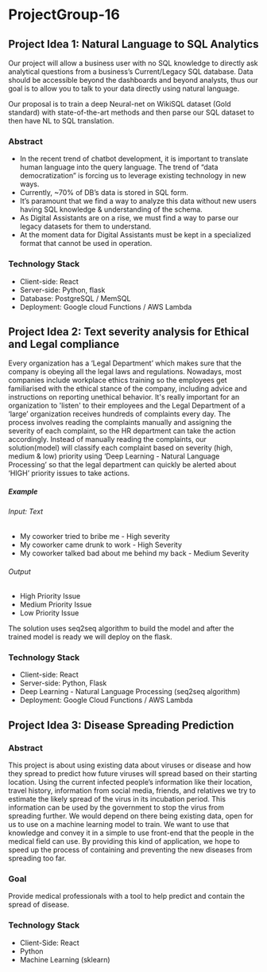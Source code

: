 # ProjectGroup-16

## Project Idea 1: Natural Language to SQL Analytics

Our project will allow a business user with no SQL knowledge to directly ask analytical questions from a business’s Current/Legacy SQL database. Data should be accessible beyond the dashboards and beyond analysts, thus our goal is to allow you to talk to your data directly using natural language.

Our proposal is to train a deep Neural-net on WikiSQL dataset (Gold standard) with state-of-the-art methods and then parse our SQL dataset to then have NL to SQL translation.

### Abstract
* In the recent trend of chatbot development, it is important to translate human language into the query language. The trend of “data democratization” is forcing us to leverage existing technology in new ways.
* Currently, ~70% of DB’s data is stored in SQL form.
* It’s paramount that we find a way to analyze this data without new users having SQL knowledge & understanding of the schema.
* As Digital Assistants are on a rise, we must find a way to parse our legacy datasets for them to understand.
* At the moment data for Digital Assistants must be kept in a specialized format that cannot be used in operation.

### Technology Stack
* Client-side: React
* Server-side: Python, flask
* Database: PostgreSQL / MemSQL
* Deployment: Google cloud Functions / AWS Lambda



## Project Idea 2: Text severity analysis for Ethical and Legal compliance 

Every organization has a ‘Legal Department’ which makes sure that the company is obeying all the legal laws and regulations. Nowadays, most companies include workplace ethics training so the employees get familiarised with the ethical stance of the company, including advice and instructions on reporting unethical behavior.
It's really important for an organization to 'listen' to their employees and the Legal Department of a ‘large’ organization receives hundreds of complaints every day. The process involves reading the complaints manually and assigning the severity of each complaint, so the HR department can take the action accordingly. Instead of manually reading the complaints, our solution(model) will classify each complaint based on severity (high, medium & low) priority using ‘Deep Learning - Natural Language Processing’ so that the legal department can quickly be alerted about ‘HIGH’ priority issues to take actions.

##### Example
###### Input: Text

* My coworker tried to bribe me - High severity
* My coworker came drunk to work - High Severity
* My coworker talked bad about me behind my back - Medium Severity 

###### Output

* High Priority Issue
* Medium Priority Issue
* Low Priority Issue

The solution uses seq2seq algorithm to build the model and after the trained model is ready we will deploy on the flask. 

### Technology Stack
* Client-side: React
* Server-side: Python, Flask
* Deep Learning - Natural Language Processing (seq2seq algorithm)
* Deployment: Google Cloud Functions / AWS Lambda



## Project Idea 3: Disease Spreading Prediction

### Abstract
This project is about using existing data about viruses or disease and how they spread to predict how future viruses will spread based on their starting location. Using the current infected people’s information like their location, travel history, information from social media, friends, and relatives we try to estimate the likely spread of the virus in its incubation period. This information can be used by the government to stop the virus from spreading further. 
We would depend on there being existing data, open for us to use on a machine learning model to train. We want to use that knowledge and convey it in a simple to use front-end that the people in the medical field can use. By providing this kind of application, we hope to speed up the process of containing and preventing the new diseases from spreading too far.

### Goal
Provide medical professionals with a tool to help predict and contain the spread of disease.

### Technology Stack
* Client-Side: React
* Python
* Machine Learning (sklearn)
